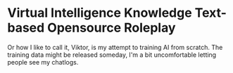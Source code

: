 # Virtual Intelligence Knowledge Text-based Opensource Roleplay
 Or how I like to call it, Viktor, is my attempt to training AI from scratch. The training data might be released someday, I'm a bit uncomfortable letting people see my chatlogs.
